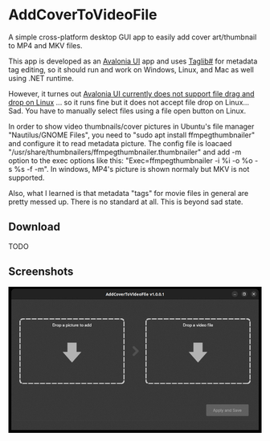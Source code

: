 # AddCoverToVideoFile
A simple cross-platform desktop GUI app to easily add cover art/thumbnail to MP4 and MKV files.  

This app is developed as an [Avalonia UI](https://avaloniaui.net/) app and uses [Taglib#](https://github.com/mono/taglib-sharp) for metadata tag editing, so it should run and work on Windows, Linux, and Mac as well using .NET runtime. 

However, it turnes out [Avalonia UI currently does not support file drag and drop on Linux](https://github.com/AvaloniaUI/Avalonia/issues/6085) ... so it runs fine but it does not accept file drop on Linux... Sad. You have to manually select files using a file open button on Linux.

In order to show video thumbnails/cover pictures in Ubuntu's file manager "Nautilus/GNOME Files", you need to "sudo apt install ffmpegthumbnailer" and configure it to read metadata picture. The config file is loacaed "/usr/share/thumbnailers/ffmpegthumbnailer.thumbnailer" and add -m option to the exec options like this: "Exec=ffmpegthumbnailer -i %i -o %o -s %s -f -m". In windows, MP4's picture is shown normaly but MKV is not supported. 

Also, what I learned is that metadata "tags" for movie files in general are pretty messed up. There is no standard at all. This is beyond sad state.  

## Download
TODO

## Screenshots

![AddCoverToVideoFile](https://github.com/torum/AddCoverToVideoFile/blob/main/files/screenshots/screenshots.jpg?raw=true)
